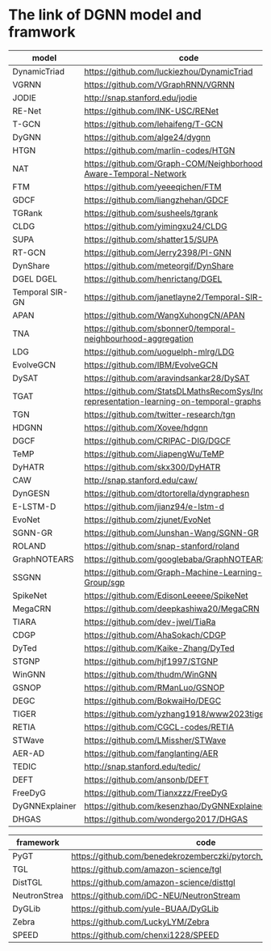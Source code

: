 
# The link of DGNN model and framwork 

|model |  code |
| ----------- | ----------- |
DynamicTriad |https://github.com/luckiezhou/DynamicTriad
VGRNN  |https://github.com/VGraphRNN/VGRNN  
JODIE |http://snap.stanford.edu/jodie  
RE-Net  |https://github.com/INK-USC/RENet  
T-GCN  |https://github.com/lehaifeng/T-GCN  
DyGNN |https://github.com/alge24/dygnn  
HTGN  |https://github.com/marlin-codes/HTGN  
NAT  |https://github.com/Graph-COM/Neighborhood-Aware-Temporal-Network  
FTM|https://github.com/yeeeqichen/FTM  
GDCF  |https://github.com/liangzhehan/GDCF  
TGRank  |https://github.com/susheels/tgrank  
CLDG |https://github.com/yimingxu24/CLDG  
SUPA |https://github.com/shatter15/SUPA  
RT-GCN  |https://github.com/Jerry2398/PI-GNN  
DynShare  |https://github.com/meteorgif/DynShare  
DGEL DGEL |https://github.com/henrictang/DGEL  
Temporal SIR-GN |https://github.com/janetlayne2/Temporal-SIR-GN  
APAN |https://github.com/WangXuhongCN/APAN  
TNA  |https://github.com/sbonner0/temporal-neighbourhood-aggregation  
LDG |https://github.com/uoguelph-mlrg/LDG  
EvolveGCN |https://github.com/IBM/EvolveGCN  
DySAT  |https://github.com/aravindsankar28/DySAT  
TGAT  |https://github.com/StatsDLMathsRecomSys/Inductive-representation-learning-on-temporal-graphs 
TGN |https://github.com/twitter-research/tgn 
HDGNN  |https://github.com/Xovee/hdgnn  
DGCF  |https://github.com/CRIPAC-DIG/DGCF 
TeMP |https://github.com/JiapengWu/TeMP  
DyHATR  |https://github.com/skx300/DyHATR  
CAW  |http://snap.stanford.edu/caw/  
DynGESN |https://github.com/dtortorella/dyngraphesn 
E-LSTM-D  |https://github.com/jianz94/e-lstm-d  
EvoNet |https://github.com/zjunet/EvoNet  
SGNN-GR |https://github.com/Junshan-Wang/SGNN-GR 
ROLAND |https://github.com/snap-stanford/roland 
GraphNOTEARS |https://github.com/googlebaba/GraphNOTEARS 
SSGNN |https://github.com/Graph-Machine-Learning-Group/sgp 
SpikeNet |https://github.com/EdisonLeeeee/SpikeNet 
MegaCRN |https://github.com/deepkashiwa20/MegaCRN 
TIARA |https://github.com/dev-jwel/TiaRa 
CDGP  |https://github.com/AhaSokach/CDGP 
DyTed  |https://github.com/Kaike-Zhang/DyTed 
STGNP |https://github.com/hjf1997/STGNP 
WinGNN |https://github.com/thudm/WinGNN 
GSNOP |https://github.com/RManLuo/GSNOP 
DEGC |https://github.com/BokwaiHo/DEGC 
TIGER |https://github.com/yzhang1918/www2023tiger 
RETIA |https://github.com/CGCL-codes/RETIA 
STWave |https://github.com/LMissher/STWave 
AER-AD  |https://github.com/fanglanting/AER 
TEDIC |http://snap.stanford.edu/tedic/ 
DEFT |https://github.com/ansonb/DEFT
FreeDyG |https://github.com/Tianxzzz/FreeDyG
DyGNNExplainer |https://github.com/kesenzhao/DyGNNExplainer
DHGAS |https://github.com/wondergo2017/DHGAS


|framework |  code |
| ----------- | ----------- |
PyGT|https://github.com/benedekrozemberczki/pytorch_geometric_temporal
TGL|https://github.com/amazon-science/tgl
DistTGL|https://github.com/amazon-science/disttgl
NeutronStrea|https://github.com/iDC-NEU/NeutronStream
DyGLib|https://github.com/yule-BUAA/DyGLib
Zebra|https://github.com/LuckyLYM/Zebra
SPEED |https://github.com/chenxi1228/SPEED